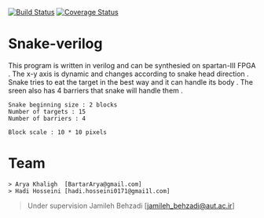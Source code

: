 [![Build Status](http://img.shields.io/travis/badges/badgerbadgerbadger.svg?style=flat-square)](https://travis-ci.org/badges/badgerbadgerbadger)  [![Coverage Status](http://img.shields.io/coveralls/badges/badgerbadgerbadger.svg?style=flat-square)](https://coveralls.io/r/badges/badgerbadgerbadger) 

# Snake-verilog
This program is written in verilog and can be synthesied on spartan-III FPGA . 
The x-y axis is dynamic and changes according to snake head direction . 
Snake tries to eat the target in the best way and it can handle its body . 
The sreen also has 4 barriers that snake will handle them . 


```
Snake beginning size : 2 blocks 
Number of targets : 15 
Number of barriers : 4 

Block scale : 10 * 10 pixels 
```

# Team 
```
> Arya Khaligh  [BartarArya@gmail.com] 
> Hadi Hosseini [hadi.hosseini0171@gmai1l.com]
```
> Under supervision Jamileh Behzadi [jamileh_behzadi@aut.ac.ir]
